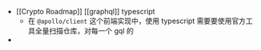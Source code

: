 - [[Crypto Roadmap]] [[graphql]] typescript
	- 在 `@apollo/client` 这个前端实现中，使用 typescript 需要要使用官方工具全量扫描仓库，对每一个 gql 的
-